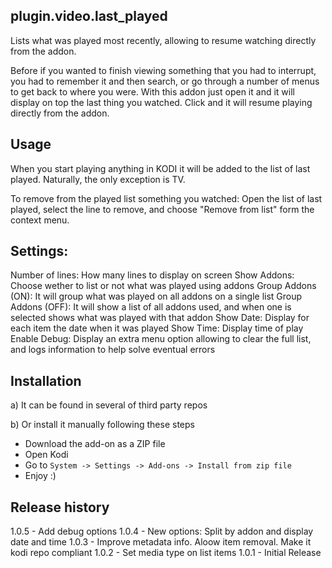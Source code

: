 plugin.video.last_played
------------------------
Lists what was played most recently, allowing to resume watching directly from the addon.

Before if you wanted to finish viewing something that you had to interrupt, you had to remember it and then search, or go through a number of menus to get back to where you were.
With this addon just open it and it will display on top the last thing you watched. Click and it will resume playing directly from the addon.

Usage
-----
When you start playing anything in KODI it will be added to the list of last played. Naturally, the only exception is TV.

To remove from the played list something you watched:
Open the list of last played, select the line to remove, and choose "Remove from list" form the context menu. 

Settings:
---------
Number of lines: How many lines to display on screen
Show Addons: Choose wether to list or not what was played using addons
Group Addons (ON): It will group what was played on all addons on a single list
Group Addons (OFF): It will show a list of all addons used, and when one is selected shows what was played with that addon
Show Date: Display for each item the date when it was played
Show Time: Display time of play
Enable Debug: Display an extra menu option allowing to clear the full list, and logs information to help solve eventual errors

Installation
------------
a) It can be found in several of third party repos

b) Or install it manually following these steps
 - Download the add-on as a ZIP file
 - Open Kodi
 - Go to `System -> Settings -> Add-ons -> Install from zip file`
 - Enjoy :)
 
Release history
---------------
1.0.5 - Add debug options 
1.0.4 - New options: Split by addon and display date and time 
1.0.3 - Improve metadata info. Aloow item removal. Make it kodi repo compliant
1.0.2 - Set media type on list items
1.0.1 - Initial Release